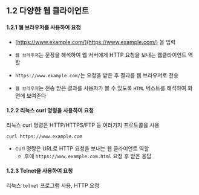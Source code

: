 ## 1.2 다양한 웹 클라이언트

#### 1.2.1 웹 브라우저를 사용하여 요청

- [https://www.example.com/](https://www.example.com/) 을 입력

- `웹 브라우저`는 문장을 해석하여 웹 서버에게 HTTP 요청을 보내는 웹클라이언트 역할
- `https://www.example.com/`는 요청을 받은 후 결과를 웹 브라우저로 전송
- `웹 브라우저`는 전송 받은 결과를 사용자가 볼 수 있도록 `HTML` 텍스트를 해석하여 화면에 보여준다

#### 1.2.2 리눅스 curl 명령을 사용하여 요청

리눅스 curl 명령은 HTTP/HTTPS/FTP 등 여러가지 프로토콜을 사용

```shell
curl https://www.example.com
```

- curl 명령은 URL로 HTTP 요청을 보내는 웹 클라이언트 역할
  - 후에 `https://www.example.com.html` 요청 후 받은 응답

#### 1.2.3 Telnet을 사용하여 요청

리눅스 `telnet` 프로그램 사용, HTTP 요청 

